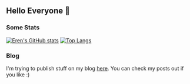 ## Hello Everyone 👋

<!--
**eren23/eren23** is a ✨ _special_ ✨ repository because its `README.md` (this file) appears on your GitHub profile.

Here are some ideas to get you started:

- 🔭 I’m currently working on ...
- 🌱 I’m currently learning ...
- 👯 I’m looking to collaborate on ...
- 🤔 I’m looking for help with ...
- 💬 Ask me about ...
- 📫 How to reach me: ...
- 😄 Pronouns: ...
- ⚡ Fun fact: ...
-->

### Some Stats

[![Eren's GitHub stats](https://github-readme-stats.vercel.app/api?username=eren23)](https://github.com/anuraghazra/github-readme-stats)  [![Top Langs](https://github-readme-stats.vercel.app/api/top-langs/?username=eren23&layout=compact)](https://github.com/anuraghazra/github-readme-stats)

### Blog

I'm trying to publish stuff on my blog [here](https://eren23.medium.com/). You can check my posts out if you like :) 
